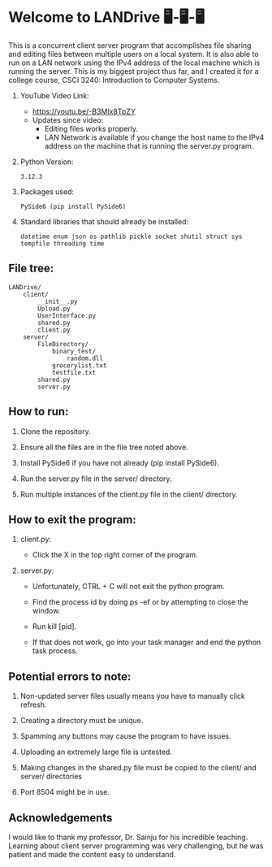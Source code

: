 # Welcome to LANDrive 🖥-🖥-🖥

This is a concurrent client server program that accomplishes file sharing and editing files between multiple users on a local system. It is also able to run on a LAN network using the IPv4 address of the local machine which is running the server. This is my biggest project thus far, and I created it for a college course, CSCI 3240: Introduction to Computer Systems. 

1. YouTube Video Link:
    - https://youtu.be/-B3MIx8TpZY
    - Updates since video:
        * Editing files works properly. 
        * LAN Network is available if you change the host name to the IPv4 address on the machine that is running the server.py program.
        
    

2. Python Version:

   `3.12.3`

4. Packages used: 

   `PySide6 (pip install PySide6)`
  
6. Standard libraries that should already be installed:
  
    `datetime
    enum
    json
    os
    pathlib
    pickle
    socket
    shutil
    struct
    sys
    tempfile
    threading
    time`


## File tree:

    LANDrive/
        client/
            __init__.py
            Upload.py
            UserInterface.py
            shared.py
            client.py
        server/
            FileDirectory/
                binary_test/
                    random.dll
                grocerylist.txt
                testfile.txt
            shared.py
            server.py

## How to run:

1. Clone the repository.

2. Ensure all the files are in the file tree noted above.
    
3. Install PySide6 if you have not already (pip install PySide6).
    
4. Run the server.py file in the server/ directory. 
    
5. Run multiple instances of the client.py file in the client/ directory.


## How to exit the program: 
    
1. client.py: 
   - Click the X in the top right corner of the program.
    
2. server.py:
    * Unfortunately, CTRL + C will not exit the python program.
        
    * Find the process id by doing ps -ef or by attempting to close the window.
    * Run kill [pid]. 

    * If that does not work, go into your task manager and end the python task process.


## Potential errors to note:

1. Non-updated server files usually means you have to manually click refresh.
    
2. Creating a directory must be unique. 
    
3. Spamming any buttons may cause the program to have issues. 
    
4. Uploading an extremely large file is untested.

5. Making changes in the shared.py file must be copied to the client/ and server/ directories

6. Port 8504 might be in use.

## Acknowledgements
I would like to thank my professor, Dr. Sainju for his incredible teaching. Learning about client server programming was very challenging, but he was patient and made the content easy to understand. 
